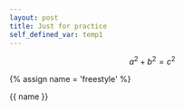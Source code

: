 ```yaml
---
layout: post
title: Just for practice
self_defined_var: temp1
---
```


$$a^2 + b^2 = c^2$$

{% assign name = 'freestyle' %}


{{ name }}